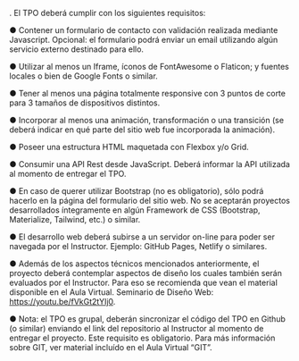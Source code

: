 .
El TPO deberá cumplir con los siguientes requisitos:

● Contener un formulario de contacto con validación realizada mediante Javascript.
Opcional: el formulario podrá enviar un email utilizando algún servicio externo
destinado para ello.

● Utilizar al menos un Iframe, íconos de FontAwesome o Flaticon; y fuentes locales o
bien de Google Fonts o similar.

● Tener al menos una página totalmente responsive con 3 puntos de corte para 3
tamaños de dispositivos distintos.

● Incorporar al menos una animación, transformación o una transición (se deberá
indicar en qué parte del sitio web fue incorporada la animación).

● Poseer una estructura HTML maquetada con Flexbox y/o Grid.

● Consumir una API Rest desde JavaScript. Deberá informar la API utilizada al
momento de entregar el TPO.

● En caso de querer utilizar Bootstrap (no es obligatorio), sólo podrá hacerlo en la
página del formulario del sitio web. No se aceptarán proyectos desarrollados
íntegramente en algún Framework de CSS (Bootstrap, Materialize, Tailwind, etc.) o
similar.

● El desarrollo web deberá subirse a un servidor on-line para poder ser navegada por
el Instructor. Ejemplo: GitHub Pages, Netlify o similares.

● Además de los aspectos técnicos mencionados anteriormente, el proyecto deberá
contemplar aspectos de diseño los cuales también serán evaluados por el
Instructor. Para eso se recomienda que vean el material disponible en el Aula
Virtual. Seminario de Diseño Web: https://youtu.be/fVkGt2tYIj0. 

● Nota: el TPO es grupal, deberán sincronizar el código del TPO en Github (o similar)
enviando el link del repositorio al Instructor al momento de entregar el proyecto.
Este requisito es obligatorio. Para más información sobre GIT, ver material incluído
en el Aula Virtual “GIT”.
